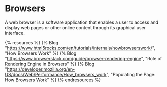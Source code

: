 # Browsers

A web browser is a software application that enables a user to access and display web pages or other online content through its graphical user interface.

{% resources %}
  {% Blog "https://www.html5rocks.com/en/tutorials/internals/howbrowserswork/", "How Browsers Work" %}
  {% Blog "https://www.browserstack.com/guide/browser-rendering-engine", "Role of Rendering Engine in Browsers" %}
  {% Blog "https://developer.mozilla.org/en-US/docs/Web/Performance/How_browsers_work", "Populating the Page: How Browsers Work" %}
{% endresources %}

